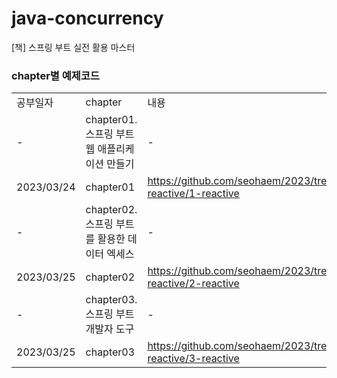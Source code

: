 # java-concurrency
[책] 스프링 부트 실전 활용 마스터

### chapter별 예제코드 
| | | |
|-|-|-|
|공부일자|chapter|내용|
|-|chapter01. 스프링 부트 웹 애플리케이션 만들기|-|
|2023/03/24|chapter01|https://github.com/seohaem/2023/tree/main/springboot-reactive/1-reactive|
|-|chapter02. 스프링 부트를 활용한 데이터 엑세스|-|
|2023/03/25|chapter02|https://github.com/seohaem/2023/tree/main/springboot-reactive/2-reactive|
|-|chapter03. 스프링 부트 개발자 도구|-|
|2023/03/25|chapter03|https://github.com/seohaem/2023/tree/main/springboot-reactive/3-reactive|
